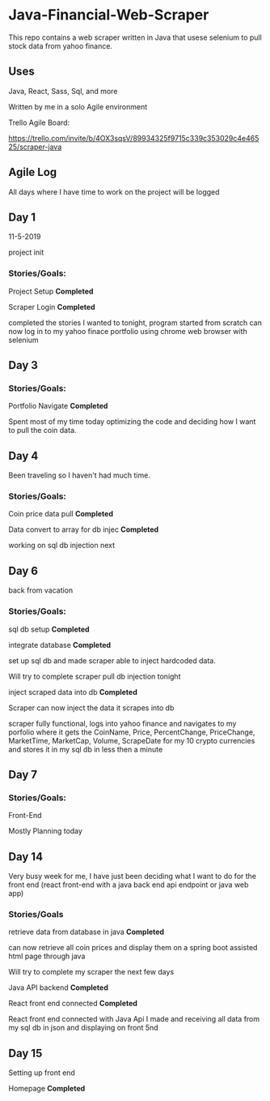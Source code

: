 # Java-Financial-Web-Scraper
This repo contains a web scraper written in Java that usese selenium to pull stock data from yahoo finance.

## Uses
Java, React, Sass, Sql, and more



Written by me in a solo Agile environment

Trello Agile Board:

https://trello.com/invite/b/4OX3sqsV/89934325f9715c339c353029c4e46525/scraper-java


## Agile Log

All days where I have time to work on the project will be logged


## **Day 1**   

11-5-2019

project init

### Stories/Goals:

Project Setup **Completed**

Scraper Login **Completed**

completed the stories I wanted to tonight, program started from scratch can now log in to my yahoo finace portfolio using chrome web browser with selenium

## **Day 3**   


### Stories/Goals:

Portfolio Navigate **Completed**

Spent most of my time today optimizing the code and deciding how I want to pull the coin data.


## **Day 4**   

Been traveling so I haven't had much time.

### Stories/Goals:

Coin price data pull **Completed**

Data convert to array for db injec **Completed**

working on sql db injection next

## **Day 6**

back from vacation

### Stories/Goals:

sql db setup **Completed**

integrate database **Completed**

set up sql db and made scraper able to inject hardcoded data.

Will try to complete scraper pull db injection tonight



inject scraped data into db **Completed**

Scraper can now inject the data it scrapes into db

scraper fully functional, logs into yahoo finance and navigates to my porfolio where it gets the CoinName, Price, PercentChange, PriceChange, MarketTime, MarketCap, Volume, ScrapeDate for my 10 crypto currencies and stores it in my sql db in less then a minute

## **Day 7**


### Stories/Goals:

Front-End

Mostly Planning today


## **Day 14**

Very busy week for me, I have just been deciding what I want to do for the front end (react front-end with a java back end api endpoint or java web app)

### Stories/Goals

retrieve data from database in java **Completed**

can now retrieve all coin prices and display them on a spring boot assisted html page through java

Will try to complete my scraper the next few days

Java API backend **Completed**

React front end connected  **Completed**


React front end connected with Java Api I made and receiving all data from my sql db in json and displaying on front 5nd


## **Day 15**

Setting up front end

Homepage **Completed**









